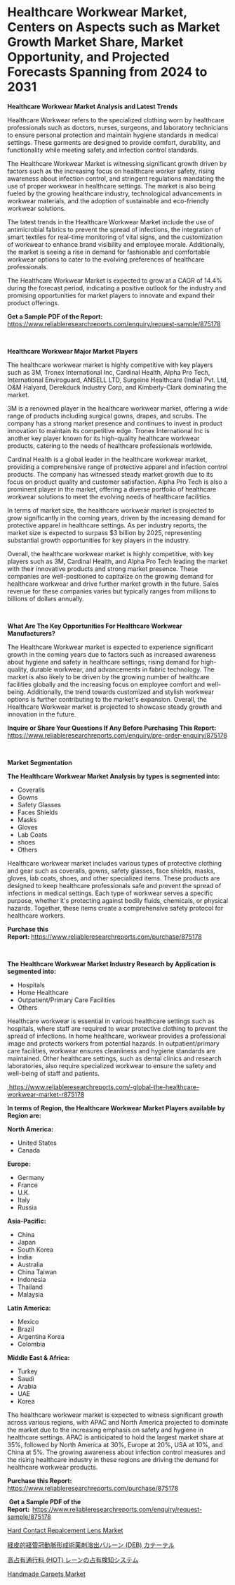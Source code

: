 <p><h1>Healthcare Workwear Market, Centers on Aspects such as Market Growth Market Share, Market Opportunity, and Projected Forecasts Spanning from 2024 to 2031</h1></p><p><strong>Healthcare Workwear Market Analysis and Latest Trends</strong></p>
<p><p>Healthcare Workwear refers to the specialized clothing worn by healthcare professionals such as doctors, nurses, surgeons, and laboratory technicians to ensure personal protection and maintain hygiene standards in medical settings. These garments are designed to provide comfort, durability, and functionality while meeting safety and infection control standards.</p><p>The Healthcare Workwear Market is witnessing significant growth driven by factors such as the increasing focus on healthcare worker safety, rising awareness about infection control, and stringent regulations mandating the use of proper workwear in healthcare settings. The market is also being fueled by the growing healthcare industry, technological advancements in workwear materials, and the adoption of sustainable and eco-friendly workwear solutions.</p><p>The latest trends in the Healthcare Workwear Market include the use of antimicrobial fabrics to prevent the spread of infections, the integration of smart textiles for real-time monitoring of vital signs, and the customization of workwear to enhance brand visibility and employee morale. Additionally, the market is seeing a rise in demand for fashionable and comfortable workwear options to cater to the evolving preferences of healthcare professionals.</p><p>The Healthcare Workwear Market is expected to grow at a CAGR of 14.4% during the forecast period, indicating a positive outlook for the industry and promising opportunities for market players to innovate and expand their product offerings.</p></p>
<p><strong>Get a Sample PDF of the Report:&nbsp;</strong> <a href="https://www.reliableresearchreports.com/enquiry/request-sample/875178">https://www.reliableresearchreports.com/enquiry/request-sample/875178</a></p>
<p>&nbsp;</p>
<p><strong>Healthcare Workwear Major Market Players</strong></p>
<p><p>The healthcare workwear market is highly competitive with key players such as 3M, Tronex International Inc, Cardinal Health, Alpha Pro Tech, International Enviroguard, ANSELL LTD, Surgeine Healthcare (India) Pvt. Ltd, O&M Halyard, Derekduck Industry Corp, and Kimberly-Clark dominating the market.</p><p>3M is a renowned player in the healthcare workwear market, offering a wide range of products including surgical gowns, drapes, and scrubs. The company has a strong market presence and continues to invest in product innovation to maintain its competitive edge. Tronex International Inc is another key player known for its high-quality healthcare workwear products, catering to the needs of healthcare professionals worldwide.</p><p>Cardinal Health is a global leader in the healthcare workwear market, providing a comprehensive range of protective apparel and infection control products. The company has witnessed steady market growth due to its focus on product quality and customer satisfaction. Alpha Pro Tech is also a prominent player in the market, offering a diverse portfolio of healthcare workwear solutions to meet the evolving needs of healthcare facilities.</p><p>In terms of market size, the healthcare workwear market is projected to grow significantly in the coming years, driven by the increasing demand for protective apparel in healthcare settings. As per industry reports, the market size is expected to surpass $3 billion by 2025, representing substantial growth opportunities for key players in the industry.</p><p>Overall, the healthcare workwear market is highly competitive, with key players such as 3M, Cardinal Health, and Alpha Pro Tech leading the market with their innovative products and strong market presence. These companies are well-positioned to capitalize on the growing demand for healthcare workwear and drive further market growth in the future. Sales revenue for these companies varies but typically ranges from millions to billions of dollars annually.</p></p>
<p>&nbsp;</p>
<p><strong>What Are The Key Opportunities For Healthcare Workwear Manufacturers?</strong></p>
<p><p>The Healthcare Workwear market is expected to experience significant growth in the coming years due to factors such as increased awareness about hygiene and safety in healthcare settings, rising demand for high-quality, durable workwear, and advancements in fabric technology. The market is also likely to be driven by the growing number of healthcare facilities globally and the increasing focus on employee comfort and well-being. Additionally, the trend towards customized and stylish workwear options is further contributing to the market's expansion. Overall, the Healthcare Workwear market is projected to showcase steady growth and innovation in the future.</p></p>
<p><strong>Inquire or Share Your Questions If Any Before Purchasing This Report:</strong> <a href="https://www.reliableresearchreports.com/enquiry/pre-order-enquiry/875178">https://www.reliableresearchreports.com/enquiry/pre-order-enquiry/875178</a></p>
<p>&nbsp;</p>
<p><strong>Market Segmentation</strong></p>
<p><strong>The Healthcare Workwear Market Analysis by types is segmented into:</strong></p>
<p><ul><li>Coveralls</li><li>Gowns</li><li>Safety Glasses</li><li>Faces Shields</li><li>Masks</li><li>Gloves</li><li>Lab Coats</li><li>shoes</li><li>Others</li></ul></p>
<p><p>Healthcare workwear market includes various types of protective clothing and gear such as coveralls, gowns, safety glasses, face shields, masks, gloves, lab coats, shoes, and other specialized items. These products are designed to keep healthcare professionals safe and prevent the spread of infections in medical settings. Each type of workwear serves a specific purpose, whether it's protecting against bodily fluids, chemicals, or physical hazards. Together, these items create a comprehensive safety protocol for healthcare workers.</p></p>
<p><strong>Purchase this Report:&nbsp;</strong><a href="https://www.reliableresearchreports.com/purchase/875178">https://www.reliableresearchreports.com/purchase/875178</a></p>
<p>&nbsp;</p>
<p><strong>The Healthcare Workwear Market Industry Research by Application is segmented into:</strong></p>
<p><ul><li>Hospitals</li><li>Home Healthcare</li><li>Outpatient/Primary Care Facilities</li><li>Others</li></ul></p>
<p><p>Healthcare workwear is essential in various healthcare settings such as hospitals, where staff are required to wear protective clothing to prevent the spread of infections. In home healthcare, workwear provides a professional image and protects workers from potential hazards. In outpatient/primary care facilities, workwear ensures cleanliness and hygiene standards are maintained. Other healthcare settings, such as dental clinics and research laboratories, also require specialized workwear to ensure the safety and well-being of staff and patients.</p></p>
<p><a href="https://www.reliableresearchreports.com/-global-the-healthcare-workwear-market-r875178">&nbsp;https://www.reliableresearchreports.com/-global-the-healthcare-workwear-market-r875178</a></p>
<p><strong>In terms of Region, the Healthcare Workwear Market Players available by Region are:</strong></p>
<p>
    <p> <strong> North America: </strong>
        <ul>
            <li>United States</li>
            <li>Canada</li>
        </ul>
        </p> 
    <p> <strong> Europe: </strong>
        <ul>
            <li>Germany</li>
            <li>France</li>
            <li>U.K.</li>
            <li>Italy</li>
            <li>Russia</li>
        </ul>
        </p> 
    <p> <strong> Asia-Pacific: </strong>
        <ul>
            <li>China</li>
            <li>Japan</li>
            <li>South Korea</li>
            <li>India</li>
            <li>Australia</li>
            <li>China Taiwan</li>
            <li>Indonesia</li>
            <li>Thailand</li>
            <li>Malaysia</li>
        </ul>
        </p> 
    <p> <strong> Latin America: </strong>
        <ul>
            <li>Mexico</li>
            <li>Brazil</li>
            <li>Argentina Korea</li>
            <li>Colombia</li>
        </ul>
        </p> 
    <p> <strong> Middle East & Africa: </strong>
        <ul>
            <li>Turkey</li>
            <li>Saudi</li>
            <li>Arabia</li>
            <li>UAE</li>
            <li>Korea</li>
        </ul>
    </p>
    </p>
<p><p>The healthcare workwear market is expected to witness significant growth across various regions, with APAC and North America projected to dominate the market due to the increasing emphasis on safety and hygiene in healthcare settings. APAC is anticipated to hold the largest market share at 35%, followed by North America at 30%, Europe at 20%, USA at 10%, and China at 5%. The growing awareness about infection control measures and the rising healthcare industry in these regions are driving the demand for healthcare workwear products.</p></p>
<p><strong>Purchase this Report: </strong><a href="https://www.reliableresearchreports.com/purchase/875178">https://www.reliableresearchreports.com/purchase/875178</a></p>
<p>&nbsp;<strong>Get a Sample PDF of the Report:&nbsp;&nbsp;</strong><a href="https://www.reliableresearchreports.com/enquiry/request-sample/875178">https://www.reliableresearchreports.com/enquiry/request-sample/875178</a></p>
<p><strong></strong></p>
<p><p><a href="https://github.com/edytherolanlouisejk1miz0wig/Market-Research-Report-List-2/blob/main/hard-contact-repalcement-lens-market.md">Hard Contact Repalcement Lens Market</a></p><p><a href="https://github.com/TatumKoelpin2017/Market-Research-Report-List-1/blob/main/712845784715.md">経皮的経管冠動脈形成術薬剤溶出バルーン (DEB) カテーテル</a></p><p><a href="https://github.com/WhitneyMurphy1982/Market-Research-Report-List-1/blob/main/810581584716.md">高占有通行料 (HOT) レーンの占有検知システム</a></p><p><a href="https://github.com/peachesmcdowel1/Market-Research-Report-List-2/blob/main/handmade-carpets-market.md">Handmade Carpets Market</a></p></p>